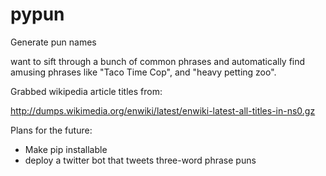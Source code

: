 # pypun
Generate pun names

want to sift through a bunch of common phrases and automatically find amusing phrases like "Taco Time Cop", and "heavy petting zoo".


Grabbed wikipedia article titles from:

http://dumps.wikimedia.org/enwiki/latest/enwiki-latest-all-titles-in-ns0.gz

Plans for the future:

* Make pip installable
* deploy a twitter bot that tweets three-word phrase puns

